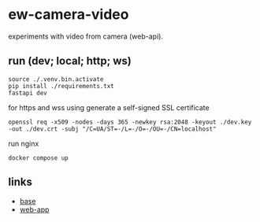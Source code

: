 # ew-camera-video

experiments with video from camera (web-api).

## run (dev; local; http; ws)

```shell
source ./.venv.bin.activate
pip install ./requirements.txt
fastapi dev
```

for https and wss using generate a self-signed SSL certificate
```shell
openssl req -x509 -nodes -days 365 -newkey rsa:2048 -keyout ./dev.key -out ./dev.crt -subj "/C=UA/ST=-/L=-/O=-/OU=-/CN=localhost"
```

run nginx
```
docker compose up
```

## links
- [base](../README.md)
- [web-app](../web-app/README.md)
